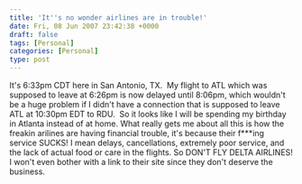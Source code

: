 ```yaml
---
title: 'It''s no wonder airlines are in trouble!'
date: Fri, 08 Jun 2007 23:42:38 +0000
draft: false
tags: [Personal]
categories: [Personal]
type: post
---
```


It's 6:33pm CDT here in San Antonio, TX.  My flight to ATL which was supposed to leave at 6:26pm is now delayed until 8:06pm, which wouldn't be a huge problem if I didn't have a connection that is supposed to leave ATL at 10:30pm EDT to RDU.  So it looks like I will be spending my birthday in Atlanta instead of at home. What really gets me about all this is how the freakin arilines are having financial trouble, it's because their f\*\*\*ing service SUCKS! I mean delays, cancellations, extremely poor service, and the lack of actual food or care in the flights. So DON'T FLY DELTA AIRLINES! I won't even bother with a link to their site since they don't deserve the business.